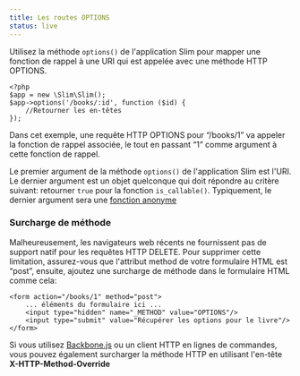 ```yaml
---
title: Les routes OPTIONS
status: live
---
```


Utilisez la méthode `options()` de l'application Slim pour mapper une fonction de rappel à une URI qui est appelée avec une méthode HTTP OPTIONS.

    <?php
    $app = new \Slim\Slim();
    $app->options('/books/:id', function ($id) {
        //Retourner les en-têtes
    });

Dans cet exemple, une requête HTTP OPTIONS pour “/books/1” va appeler la fonction de rappel associée, le tout en passant “1” comme argument à cette fonction de rappel.

Le premier argument de la méthode `options()` de l'application Slim est l'URI. Le dernier argument est un objet quelconque qui doit répondre au critère suivant: retourner `true` pour la fonction `is_callable()`.
Typiquement, le dernier argument sera une [fonction anonyme][anon-func]

### Surcharge de méthode

Malheureusement, les navigateurs web récents ne fournissent pas de support natif pour les requêtes HTTP DELETE. Pour supprimer cette limitation, assurez-vous que l'attribut method de votre formulaire HTML est “post”, ensuite, ajoutez une surcharge de méthode dans le formulaire HTML comme cela:

    <form action="/books/1" method="post">
        ... éléments du formulaire ici ...
        <input type="hidden" name="_METHOD" value="OPTIONS"/>
        <input type="submit" value="Récupérer les options pour le livre"/>
    </form>

Si vous utilisez [Backbone.js][backbone] ou un client HTTP en lignes de commandes, vous pouvez également surcharger la méthode HTTP en utilisant l'en-tête **X-HTTP-Method-Override**

[anon-func]: http://php.net/manual/fr/functions.anonymous.php
[backbone]: http://documentcloud.github.com/backbone/
